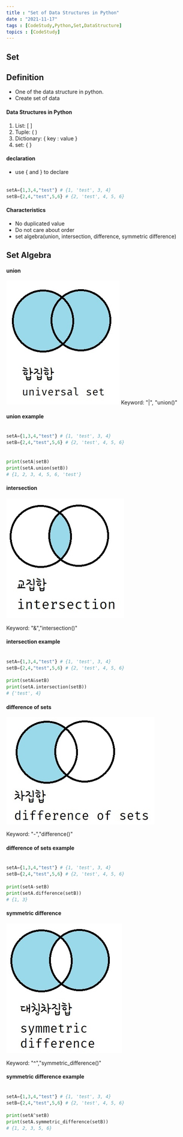 ```yaml
---
title : "Set of Data Structures in Python"
date : "2021-11-17"
tags : [CodeStudy,Python,Set,DataStructure]
topics : [CodeStudy]
---
```


## Set

## Definition

- One of the data structure in python.
- Create set of data

#### Data Structures in Python

1. List: [ ]
2. Tuple: ( )
3. Dictionary: { key : value }
4. set: { }

#### declaration

- use { and } to declare

```python

setA={1,3,4,"test"} # {1, 'test', 3, 4}
setB={2,4,"test",5,6} # {2, 'test', 4, 5, 6}
```

#### Characteristics

- No duplicated value
- Do not care about order
- set algebra(union, intersection, difference, symmetric difference)

## Set Algebra

#### union

![](https://raw.githubusercontent.com/eunhanlee/img/main/0060.jpg)
Keyword: "|", "union()"

#### union example

```python

setA={1,3,4,"test"} # {1, 'test', 3, 4}
setB={2,4,"test",5,6} # {2, 'test', 4, 5, 6}


print(setA|setB)
print(setA.union(setB))
# {1, 2, 3, 4, 5, 6, 'test'}
```

#### intersection

![](https://raw.githubusercontent.com/eunhanlee/img/main/0061.jpg)

Keyword: "&","intersection()"

#### intersection example

```python

setA={1,3,4,"test"} # {1, 'test', 3, 4}
setB={2,4,"test",5,6} # {2, 'test', 4, 5, 6}

print(setA&setB)
print(setA.intersection(setB))
# {'test', 4}
```

#### difference of sets

![](https://raw.githubusercontent.com/eunhanlee/img/main/0059.jpg)

Keyword: "-","difference()"

#### difference of sets example

```python

setA={1,3,4,"test"} # {1, 'test', 3, 4}
setB={2,4,"test",5,6} # {2, 'test', 4, 5, 6}

print(setA-setB)
print(setA.difference(setB))
# {1, 3}
```

#### symmetric difference

![](https://raw.githubusercontent.com/eunhanlee/img/main/0058.jpg)

Keyword: "^","symmetric_difference()"

#### symmetric difference example

```python

setA={1,3,4,"test"} # {1, 'test', 3, 4}
setB={2,4,"test",5,6} # {2, 'test', 4, 5, 6}

print(setA^setB)
print(setA.symmetric_difference(setB))
# {1, 2, 3, 5, 6}

```

